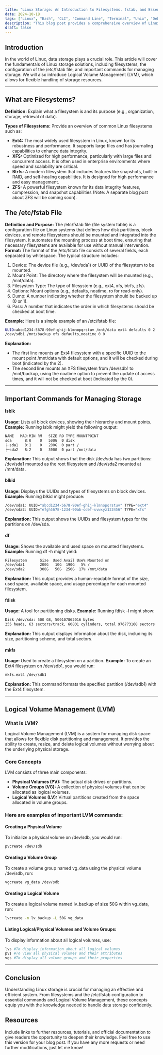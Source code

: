 ```yaml
---
title: "Linux Storage: An Introduction to Filesystems, fstab, and Essential Commands"
date: 2024-10-18
tags: ["Linux", "Bash", "CLI", "Command Line", "Terminal", "Unix", "Debian", "Ubuntu", "Filesystems", "LVM"]
description: "This blog post provides a comprehensive overview of Linux storage, covering filesystems, the /etc/fstab configuration, essential commands like lsblk, blkid, df, fdisk, and mkfs, and an introduction to Logical Volume Management (LVM) for effective data management."
draft: false
---
```


## Introduction
In the world of Linux, data storage plays a crucial role. This article will cover the fundamentals of Linux storage solutions, including filesystems, the configuration of the /etc/fstab file, and important commands for managing storage. We will also introduce Logical Volume Management (LVM), which allows for flexible handling of storage resources.

---

## What are Filesystems?
**Definition:** Explain what a filesystem is and its purpose (e.g., organization, storage, retrieval of data).

**Types of Filesystems:** Provide an overview of common Linux filesystems such as:

- **Ext4:** The most widely used filesystem in Linux, known for its robustness and performance. It supports large files and has journaling capabilities to enhance data integrity.
- **XFS:** Optimized for high performance, particularly with large files and concurrent access. It is often used in enterprise environments where speed and scalability are critical.
- **Btrfs:** A modern filesystem that includes features like snapshots, built-in RAID, and self-healing capabilities. It is designed for high performance and easy management.
- **ZFS:** A powerful filesystem known for its data integrity features, compression, and snapshot capabilities (Note: A separate blog post about ZFS will be coming soon).

## The /etc/fstab File
**Definition and Purpose:** The /etc/fstab file (file system table) is a configuration file on Linux systems that defines how disk partitions, block devices, and remote filesystems should be mounted and integrated into the filesystem. It automates the mounting process at boot time, ensuring that necessary filesystems are available for use without manual intervention.
**Format:** The format of the /etc/fstab file consists of several fields, each separated by whitespace. The typical structure includes:
1. Device: The device file (e.g., /dev/sda1) or UUID of the filesystem to be mounted.
2. Mount Point: The directory where the filesystem will be mounted (e.g., /mnt/data).
3. Filesystem Type: The type of filesystem (e.g., ext4, xfs, btrfs, zfs).
4. Options: Mount options (e.g., defaults, noatime, ro for read-only).
5. Dump: A number indicating whether the filesystem should be backed up (0 or 1).
6. Pass: A number that indicates the order in which filesystems should be checked at boot time.

**Example:**
Here is a simple example of an /etc/fstab file:

```bash
UUID=abcd1234-5678-90ef-ghij-klmnopqrstuv /mnt/data ext4 defaults 0 2
/dev/sdb1 /mnt/backup xfs defaults,noatime 0 0
```

**Explanation:**
- The first line mounts an Ext4 filesystem with a specific UUID to the mount point /mnt/data with default options, and it will be checked during boot (indicated by the 2).
- The second line mounts an XFS filesystem from /dev/sdb1 to /mnt/backup, using the noatime option to prevent the update of access times, and it will not be checked at boot (indicated by the 0).

---

## Important Commands for Managing Storage

#### lsblk
**Usage:** Lists all block devices, showing their hierarchy and mount points.
**Example:** Running lsblk might yield the following output:

```bash
NAME   MAJ:MIN RM   SIZE RO TYPE MOUNTPOINT
sda      8:0    0   500G  0 disk 
├─sda1   8:1    0   200G  0 part /
├─sda2   8:2    0   300G  0 part /mnt/data
```
**Explanation:** This output shows that the disk /dev/sda has two partitions: /dev/sda1 mounted as the root filesystem and /dev/sda2 mounted at /mnt/data.

#### blkid
**Usage:** Displays the UUIDs and types of filesystems on block devices.
**Example:** Running blkid might produce:

```bash
/dev/sda1: UUID="abcd1234-5678-90ef-ghij-klmnopqrstuv" TYPE="ext4"
/dev/sda2: UUID="efgh5678-1234-90ab-cdef-uvwxyz123456" TYPE="xfs"
```

**Explanation:** This output shows the UUIDs and filesystem types for the partitions on /dev/sda.

#### df
**Usage:** Shows the available and used space on mounted filesystems.
**Example:** Running df -h might yield:

```bash
Filesystem      Size  Used Avail Use% Mounted on
/dev/sda1       200G   10G  190G   5% /
/dev/sda2       300G   50G  250G  17% /mnt/data
```

**Explanation:** This output provides a human-readable format of the size, used space, available space, and usage percentage for each mounted filesystem.

#### fdisk
**Usage:** A tool for partitioning disks.
**Example:** Running fdisk -l might show:
```bash
Disk /dev/sda: 500 GB, 500107862016 bytes
255 heads, 63 sectors/track, 60801 cylinders, total 976773168 sectors
```

**Explanation:** This output displays information about the disk, including its size, partitioning scheme, and total sectors.

#### mkfs
**Usage:** Used to create a filesystem on a partition.
**Example:** To create an Ext4 filesystem on /dev/sdb1, you would run:
```bash
mkfs.ext4 /dev/sdb1
```

**Explanation:** This command formats the specified partition (/dev/sdb1) with the Ext4 filesystem.

---

## Logical Volume Management (LVM)

### What is LVM?
Logical Volume Management (LVM) is a system for managing disk space that allows for flexible disk partitioning and management. It provides the ability to create, resize, and delete logical volumes without worrying about the underlying physical storage.

### Core Concepts
LVM consists of three main components:

- **Physical Volumes (PV):** The actual disk drives or partitions.
- **Volume Groups (VG):** A collection of physical volumes that can be allocated as logical volumes.
- **Logical Volumes (LV):** Virtual partitions created from the space allocated in volume groups.


### Here are examples of important LVM commands:

#### Creating a Physical Volume
To initialize a physical volume on /dev/sdb, you would run:
```bash
pvcreate /dev/sdb
```
#### Creating a Volume Group
To create a volume group named vg_data using the physical volume /dev/sdb, run:
```bash
vgcreate vg_data /dev/sdb
```
#### Creating a Logical Volume
To create a logical volume named lv_backup of size 50G within vg_data, run:
```bash
lvcreate -n lv_backup -L 50G vg_data
```

#### Listing Logical/Physical Volumes and Volume Groups:
To display information about all logical volumes, use:
```bash
lvs #To display information about all logical volumes
pvs #To view all physical volumes and their attributes
vgs #To display all volume groups and their properties
```
---

## Conclusion
Understanding Linux storage is crucial for managing an effective and efficient system. From filesystems and the /etc/fstab configuration to essential commands and Logical Volume Management, these concepts equip you with the knowledge needed to handle data storage confidently.

## Resources
Include links to further resources, tutorials, and official documentation to give readers the opportunity to deepen their knowledge.
Feel free to use this version for your blog post. If you have any more requests or need further modifications, just let me know!